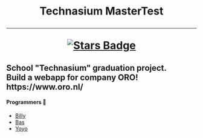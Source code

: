 <h1 align="center">Technasium MasterTest
<hr>
<a href="https://github.com/abhisheknaiidu/awesome-github-profile-readme/stargazers"><img src="https://img.shields.io/github/stars/abhisheknaiidu/awesome-github-profile-readme" alt="Stars Badge"/></a>
<h2 align="left">School "Technasium" graduation project.
<br>
Build a webapp for company ORO!
<br>
https://www.oro.nl/
<br>
  
#### Programmers 🤖
- [Billy](https://github.com/bilnik67)
- [Bas](https://github.com/Bash-04)
- [Yoyo](https://github.com/Yoyoochenn)
